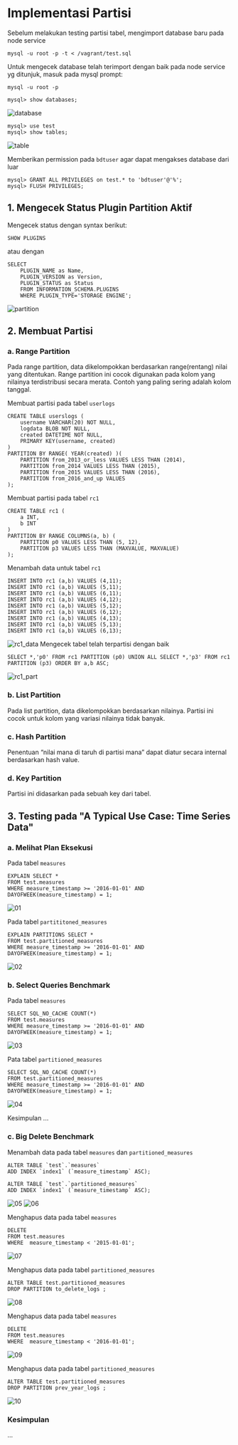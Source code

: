 # Implementasi Partisi

Sebelum melakukan testing partisi tabel, mengimport database baru pada node service
```
mysql -u root -p -t < /vagrant/test.sql
```
Untuk mengecek database telah terimport dengan baik pada node service yg ditunjuk, masuk pada mysql prompt:
```
mysql -u root -p
```
```
mysql> show databases;
```
![database](screenshot/database.png)
```
mysql> use test
mysql> show tables;
```
![table](screenshot/table.png)

Memberikan permission pada ```bdtuser``` agar dapat mengakses database dari luar
```
mysql> GRANT ALL PRIVILEGES on test.* to 'bdtuser'@'%';
mysql> FLUSH PRIVILEGES;
```

## 1. Mengecek Status Plugin Partition Aktif

Mengecek status dengan syntax berikut:
```
SHOW PLUGINS
```
atau dengan
```
SELECT
    PLUGIN_NAME as Name,
    PLUGIN_VERSION as Version,
    PLUGIN_STATUS as Status
    FROM INFORMATION_SCHEMA.PLUGINS
    WHERE PLUGIN_TYPE='STORAGE ENGINE';
```
![partition](screenshot/partition.png)

## 2. Membuat Partisi
### a. Range Partition
Pada range partition, data dikelompokkan berdasarkan range(rentang) nilai yang ditentukan. Range partition ini cocok digunakan pada kolom yang nilainya terdistribusi secara merata. Contoh yang paling sering adalah kolom tanggal.

Membuat partisi pada tabel ```userlogs```
```
CREATE TABLE userslogs (
    username VARCHAR(20) NOT NULL,
    logdata BLOB NOT NULL,
    created DATETIME NOT NULL,
    PRIMARY KEY(username, created)
)
PARTITION BY RANGE( YEAR(created) )(
    PARTITION from_2013_or_less VALUES LESS THAN (2014),
    PARTITION from_2014 VALUES LESS THAN (2015),
    PARTITION from_2015 VALUES LESS THAN (2016),
    PARTITION from_2016_and_up VALUES
);
```
Membuat partisi pada tabel ```rc1```
```
CREATE TABLE rc1 (
    a INT,
    b INT
)
PARTITION BY RANGE COLUMNS(a, b) (
    PARTITION p0 VALUES LESS THAN (5, 12),
    PARTITION p3 VALUES LESS THAN (MAXVALUE, MAXVALUE)
);
```
Menambah data untuk tabel ```rc1```
```
INSERT INTO rc1 (a,b) VALUES (4,11);
INSERT INTO rc1 (a,b) VALUES (5,11);
INSERT INTO rc1 (a,b) VALUES (6,11);
INSERT INTO rc1 (a,b) VALUES (4,12);
INSERT INTO rc1 (a,b) VALUES (5,12);
INSERT INTO rc1 (a,b) VALUES (6,12);
INSERT INTO rc1 (a,b) VALUES (4,13);
INSERT INTO rc1 (a,b) VALUES (5,13);
INSERT INTO rc1 (a,b) VALUES (6,13);
```
![rc1_data](screenshot/rc1_data.png)
Mengecek tabel telah terpartisi dengan baik
```
SELECT *,'p0' FROM rc1 PARTITION (p0) UNION ALL SELECT *,'p3' FROM rc1 PARTITION (p3) ORDER BY a,b ASC;
```
![rc1_part](screenshot/rc1_part.png)

### b. List Partition
Pada list partition, data dikelompokkan berdasarkan nilainya. Partisi ini cocok untuk kolom yang variasi nilainya tidak banyak.

### c. Hash Partition
Penentuan “nilai mana di taruh di partisi mana” dapat diatur secara internal berdasarkan hash value.

### d. Key Partition
Partisi ini didasarkan pada sebuah key dari tabel.

## 3. Testing pada "A Typical Use Case: Time Series Data"
### a. Melihat Plan Eksekusi
Pada tabel ```measures```
```
EXPLAIN SELECT *
FROM test.measures
WHERE measure_timestamp >= '2016-01-01' AND DAYOFWEEK(measure_timestamp) = 1;
```
![01](screenshot/01.png)

Pada tabel ```partititoned_measures```
```
EXPLAIN PARTITIONS SELECT *
FROM test.partitioned_measures
WHERE measure_timestamp >= '2016-01-01' AND DAYOFWEEK(measure_timestamp) = 1;
```
![02](screenshot/02.png)

### b. Select Queries Benchmark
Pada tabel ```measures```
```
SELECT SQL_NO_CACHE COUNT(*)
FROM test.measures
WHERE measure_timestamp >= '2016-01-01' AND DAYOFWEEK(measure_timestamp) = 1;
```
![03](screenshot/03.png)

Pata tabel ```partitioned_measures```
```
SELECT SQL_NO_CACHE COUNT(*)
FROM test.partitioned_measures
WHERE measure_timestamp >= '2016-01-01' AND DAYOFWEEK(measure_timestamp) = 1;
```
![04](screenshot/04.png)

Kesimpulan ...
### c. Big Delete Benchmark
Menambah data pada tabel ```measures``` dan ```partitioned_measures```
```
ALTER TABLE `test`.`measures` 
ADD INDEX `index1` (`measure_timestamp` ASC);

ALTER TABLE `test`.`partitioned_measures` 
ADD INDEX `index1` (`measure_timestamp` ASC);
```
![05](screenshot/05.png)
![06](screenshot/06.png)

Menghapus data pada tabel ```measures```
```
DELETE
FROM test.measures
WHERE  measure_timestamp < '2015-01-01';
```
![07](screenshot/07.png)

Menghapus data pada tabel ```partitioned_measures```
```
ALTER TABLE test.partitioned_measures 
DROP PARTITION to_delete_logs ;
```
![08](screenshot/08.png)

Menghapus data pada tabel ```measures```
```
DELETE
FROM test.measures
WHERE  measure_timestamp < '2016-01-01';
```
![09](screenshot/09.png)

Menghapus data pada tabel ```partitioned_measures```
```
ALTER TABLE test.partitioned_measures
DROP PARTITION prev_year_logs ;
```
![10](screenshot/10.png)

### Kesimpulan
...
